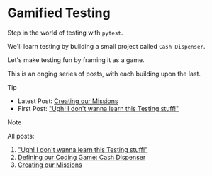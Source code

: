 # Gamified Testing

Step in the world of testing with `pytest`.

We'll learn testing by building a small project called `Cash Dispenser`.

Let's make testing fun by framing it as a game.

This is an onging series of posts, with each building upon the last.

> [!TIP]
> - Latest Post: [Creating our Missions](https://github.com/CodingComputing/gamified-testing/blob/main/post03.md)
> - First Post: ["Ugh! I don't wanna learn this Testing stuff!"](https://github.com/CodingComputing/gamified-testing/blob/main/post01.md)

> [!NOTE]
> All posts:

1. ["Ugh! I don't wanna learn this Testing stuff!"](https://github.com/CodingComputing/gamified-testing/blob/main/post01.md)
2. [Defining our Coding Game: Cash Dispenser](https://github.com/CodingComputing/gamified-testing/blob/main/post02.md)
3. [Creating our Missions](https://github.com/CodingComputing/gamified-testing/blob/main/post03.md)
